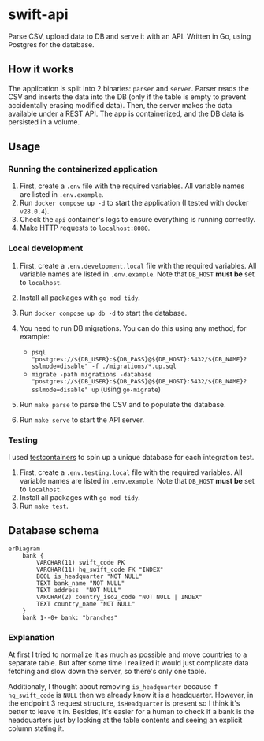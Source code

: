 # swift-api

Parse CSV, upload data to DB and serve it with an API. Written in Go, using Postgres for the database.

## How it works

The application is split into 2 binaries: `parser` and `server`. Parser reads the CSV and inserts the data into the DB (only if the table is empty to prevent accidentally erasing modified data). Then, the server makes the data available under a REST API. The app is containerized, and the DB data is persisted in a volume.

## Usage

### Running the containerized application

1.  First, create a `.env` file with the required variables. All variable names are listed in `.env.example`.
2.  Run `docker compose up -d` to start the application (I tested with docker `v28.0.4`).
3.  Check the `api` container's logs to ensure everything is running correctly.
4.  Make HTTP requests to `localhost:8080`.

### Local development

1.  First, create a `.env.development.local` file with the required variables. All variable names are listed in `.env.example`. Note that `DB_HOST` **must be** set to `localhost`.
2.  Install all packages with `go mod tidy`.
3.  Run `docker compose up db -d` to start the database.
4.  You need to run DB migrations. You can do this using any method, for example:

    - `psql "postgres://${DB_USER}:${DB_PASS}@${DB_HOST}:5432/${DB_NAME}?sslmode=disable" -f ./migrations/*.up.sql`
    - `migrate -path migrations -database "postgres://${DB_USER}:${DB_PASS}@${DB_HOST}:5432/${DB_NAME}?sslmode=disable" up` (using `go-migrate`)

5.  Run `make parse` to parse the CSV and to populate the database.
6.  Run `make serve` to start the API server.

### Testing

I used [testcontainers](https://testcontainers.com/) to spin up a unique database for each integration test.

1.  First, create a `.env.testing.local` file with the required variables. All variable names are listed in `.env.example`. Note that `DB_HOST` **must be** set to `localhost`.
2.  Install all packages with `go mod tidy`.
3.  Run `make test`.

## Database schema

```mermaid
erDiagram
    bank {
        VARCHAR(11) swift_code PK
        VARCHAR(11) hq_swift_code FK "INDEX"
        BOOL is_headquarter "NOT NULL"
        TEXT bank_name "NOT NULL"
        TEXT address  "NOT NULL"
        VARCHAR(2) country_iso2_code "NOT NULL | INDEX"
        TEXT country_name "NOT NULL"
    }
    bank 1--0+ bank: "branches"
```

### Explanation

At first I tried to normalize it as much as possible and move countries to a separate table. But after some time I realized it would just complicate data fetching and slow down the server, so there's only one table.

Additionaly, I thought about removing `is_headquarter` because if `hq_swift_code` is `NULL` then we already know it is a headquarter. However, in the endpoint 3 request structure, `isHeadquarter` is present so I think it's better to leave it in. Besides, it's easier for a human to check if a bank is the headquarters just by looking at the table contents and seeing an explicit column stating it.
